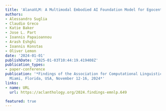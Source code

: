 ```yaml
---
title: 'AlanaVLM: A Multimodal Embodied AI Foundation Model for Egocentric Video Understanding'
authors:
- Alessandro Suglia
- Claudio Greco
- Katie Baker
- Jose L. Part
- Ioannis Papaioannou
- Arash Eshghi
- Ioannis Konstas
- Oliver Lemon
date: '2024-01-01'
publishDate: '2025-01-03T10:44:19.419408Z'
publication_types:
- paper-conference
publication: '*Findings of the Association for Computational Linguistics: EMNLP 2024,
  Miami, Florida, USA, November 12-16, 2024*'
links:
- name: URL
  url: https://aclanthology.org/2024.findings-emnlp.649

featured: true
---
```

